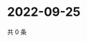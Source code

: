 # 2022-09-25

共 0 条

<!-- BEGIN WEIBO -->
<!-- 最后更新时间 Sun Sep 25 2022 23:17:53 GMT+0800 (China Standard Time) -->

<!-- END WEIBO -->
